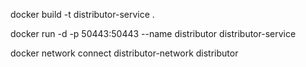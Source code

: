 docker build -t distributor-service . 


docker run -d -p 50443:50443 --name distributor distributor-service



docker network connect distributor-network distributor
